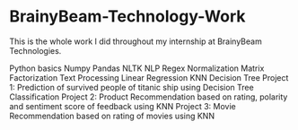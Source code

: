 # BrainyBeam-Technology-Work

This is the whole work I did throughout my internship at BrainyBeam Technologies.

Python basics
Numpy
Pandas
NLTK
NLP
Regex
Normalization
Matrix Factorization
Text Processing
Linear Regression
KNN
Decision Tree
Project 1: Prediction of survived people of titanic ship using Decision Tree Classification
Project 2: Product Recommendation based on rating, polarity and sentiment score of feedback using KNN
Project 3: Movie Recommendation based on rating of movies using KNN
